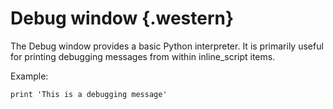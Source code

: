Debug window {.western}
============

The Debug window provides a basic Python interpreter. It is primarily
useful for printing debugging messages from within inline\_script items.

Example:

~~~~ {.western}
print 'This is a debugging message'
~~~~
